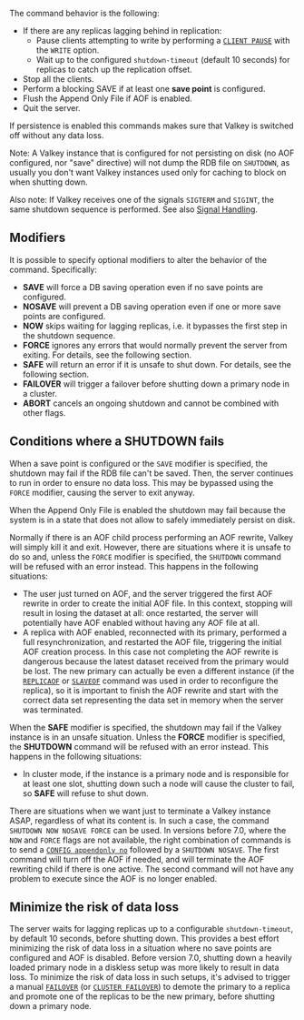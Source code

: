 The command behavior is the following:

* If there are any replicas lagging behind in replication:
  * Pause clients attempting to write by performing a [`CLIENT PAUSE`](client-pause.md) with the `WRITE` option.
  * Wait up to the configured `shutdown-timeout` (default 10 seconds) for replicas to catch up the replication offset.
* Stop all the clients.
* Perform a blocking SAVE if at least one **save point** is configured.
* Flush the Append Only File if AOF is enabled.
* Quit the server.

If persistence is enabled this commands makes sure that Valkey is switched off
without any data loss.

Note: A Valkey instance that is configured for not persisting on disk (no AOF
configured, nor "save" directive) will not dump the RDB file on `SHUTDOWN`, as
usually you don't want Valkey instances used only for caching to block on when
shutting down.

Also note: If Valkey receives one of the signals `SIGTERM` and `SIGINT`, the same shutdown sequence is performed.
See also [Signal Handling](../topics/signals.md).

## Modifiers

It is possible to specify optional modifiers to alter the behavior of the command.
Specifically:

* **SAVE** will force a DB saving operation even if no save points are configured.
* **NOSAVE** will prevent a DB saving operation even if one or more save points are configured.
* **NOW** skips waiting for lagging replicas, i.e. it bypasses the first step in the shutdown sequence.
* **FORCE** ignores any errors that would normally prevent the server from exiting.
  For details, see the following section.
* **SAFE** will return an error if it is unsafe to shut down.
  For details, see the following section.
* **FAILOVER** will trigger a failover before shutting down a primary node in a cluster.
* **ABORT** cancels an ongoing shutdown and cannot be combined with other flags.

## Conditions where a SHUTDOWN fails

When a save point is configured or the `SAVE` modifier is specified, the shutdown may fail if the RDB file can't be saved.
Then, the server continues to run in order to ensure no data loss.
This may be bypassed using the `FORCE` modifier, causing the server to exit anyway.

When the Append Only File is enabled the shutdown may fail because the
system is in a state that does not allow to safely immediately persist
on disk.

Normally if there is an AOF child process performing an AOF rewrite, Valkey
will simply kill it and exit.
However, there are situations where it is unsafe to do so and, unless the `FORCE` modifier is specified, the `SHUTDOWN` command will be refused with an error instead.
This happens in the following situations:

* The user just turned on AOF, and the server triggered the first AOF rewrite in order to create the initial AOF file. In this context, stopping will result in losing the dataset at all: once restarted, the server will potentially have AOF enabled without having any AOF file at all.
* A replica with AOF enabled, reconnected with its primary, performed a full resynchronization, and restarted the AOF file, triggering the initial AOF creation process. In this case not completing the AOF rewrite is dangerous because the latest dataset received from the primary would be lost. The new primary can actually be even a different instance (if the [`REPLICAOF`](replicaof.md) or [`SLAVEOF`](slaveof.md) command was used in order to reconfigure the replica), so it is important to finish the AOF rewrite and start with the correct data set representing the data set in memory when the server was terminated.

When the **SAFE** modifier is specified, the shutdown may fail if the Valkey instance is in an unsafe situation.
Unless the **FORCE** modifier is specified, the **SHUTDOWN** command will be refused with an error instead.
This happens in the following situations:

* In cluster mode, if the instance is a primary node and is responsible for at least one slot, shutting down such a node will cause the cluster to fail, so **SAFE** will refuse to shut down.

There are situations when we want just to terminate a Valkey instance ASAP, regardless of what its content is.
In such a case, the command `SHUTDOWN NOW NOSAVE FORCE` can be used.
In versions before 7.0, where the `NOW` and `FORCE` flags are not available, the right combination of commands is to send a [`CONFIG appendonly no`](config.md) followed by a `SHUTDOWN NOSAVE`.
The first command will turn off the AOF if needed, and will terminate the AOF rewriting child if there is one active.
The second command will not have any problem to execute since the AOF is no longer enabled.

## Minimize the risk of data loss

The server waits for lagging replicas up to a configurable `shutdown-timeout`, by default 10 seconds, before shutting down.
This provides a best effort minimizing the risk of data loss in a situation where no save points are configured and AOF is disabled.
Before version 7.0, shutting down a heavily loaded primary node in a diskless setup was more likely to result in data loss.
To minimize the risk of data loss in such setups, it's advised to trigger a manual [`FAILOVER`](failover.md) (or [`CLUSTER FAILOVER`](cluster-failover.md)) to demote the primary to a replica and promote one of the replicas to be the new primary, before shutting down a primary node.
